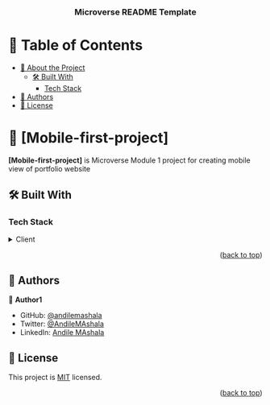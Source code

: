 <a name="readme-top"></a>

<div align="center">
  <h3><b>Microverse README Template</b></h3>

</div>

<!-- TABLE OF CONTENTS -->

# 📗 Table of Contents

- [📖 About the Project](#about-project)
  - [🛠 Built With](#built-with)
    - [Tech Stack](#tech-stack)
- [👥 Authors](#authors)
- [📝 License](#license)

<!-- PROJECT DESCRIPTION -->

# 📖 [Mobile-first-project] <a name="about-project"></a>


**[Mobile-first-project]** is Microverse Module 1 project for creating mobile view of portfolio website

## 🛠 Built With <a name="built-with"></a>

### Tech Stack <a name="tech-stack"></a>


<details>
  <summary>Client</summary>
  <ul>
    <li>Html</li>
    <li>Css</li>
  </ul>
</details>


<p align="right">(<a href="#readme-top">back to top</a>)</p>

<!-- AUTHORS -->

## 👥 Authors <a name="authors"></a>


👤 **Author1**

- GitHub: [@andilemashala](https://github.com/githubhandle)
- Twitter: [@AndileMAshala](https://twitter.com/twitterhandle)
- LinkedIn: [Andile MAshala](https://linkedin.com/in/linkedinhandle)



<!-- LICENSE -->

## 📝 License <a name="license"></a>

This project is [MIT](./LICENSE) licensed.


<p align="right">(<a href="#readme-top">back to top</a>)</p>
